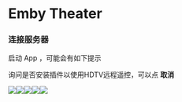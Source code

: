 # Emby Theater

### 连接服务器 <a href="#lian-jie-fu-wu-qi" id="lian-jie-fu-wu-qi"></a>

启动 App ，可能会有如下提示

询问是否安装插件以使用HDTV远程遥控，可以点 **取消**

![](https://pilipili.gitbook.io/\~gitbook/image?url=https%3A%2F%2Fgithub.com%2Fhsuyelin%2FPiliPili%2Fblob%2Fmain%2Fsrc%2Fimages%2Fwindows\_connect\_emby\_1.png%3Fraw%3Dtrue\&width=768\&dpr=4\&quality=100\&sign=9c39ac21\&sv=1)![](https://pilipili.gitbook.io/\~gitbook/image?url=https%3A%2F%2Fgithub.com%2Fhsuyelin%2FPiliPili%2Fblob%2Fmain%2Fsrc%2Fimages%2Fwindows\_connect\_emby\_2.png%3Fraw%3Dtrue\&width=768\&dpr=4\&quality=100\&sign=87950e7c\&sv=1)![](https://pilipili.gitbook.io/\~gitbook/image?url=https%3A%2F%2Fgithub.com%2Fhsuyelin%2FPiliPili%2Fblob%2Fmain%2Fsrc%2Fimages%2Fwindows\_connect\_emby\_3.png%3Fraw%3Dtrue\&width=768\&dpr=4\&quality=100\&sign=746309ff\&sv=1)![](https://pilipili.gitbook.io/\~gitbook/image?url=https%3A%2F%2Fgithub.com%2Fhsuyelin%2FPiliPili%2Fblob%2Fmain%2Fsrc%2Fimages%2Fwindows\_connect\_emby\_4.png%3Fraw%3Dtrue\&width=768\&dpr=4\&quality=100\&sign=8192ae7a\&sv=1)![](https://pilipili.gitbook.io/\~gitbook/image?url=https%3A%2F%2Fgithub.com%2Fhsuyelin%2FPiliPili%2Fblob%2Fmain%2Fsrc%2Fimages%2Fwindows\_connect\_emby\_5.png%3Fraw%3Dtrue\&width=768\&dpr=4\&quality=100\&sign=5e43f795\&sv=1)
